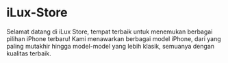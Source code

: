 # iLux-Store
Selamat datang di iLux Store, tempat terbaik untuk menemukan berbagai pilihan iPhone terbaru! Kami menawarkan berbagai model iPhone, dari yang paling mutakhir hingga model-model yang lebih klasik, semuanya dengan kualitas terbaik.
